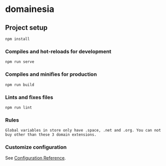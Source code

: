 # domainesia

## Project setup
```
npm install
```

### Compiles and hot-reloads for development
```
npm run serve
```

### Compiles and minifies for production
```
npm run build
```

### Lints and fixes files
```
npm run lint
```

### Rules
```
Global variables in store only have .space, .net and .org. You can not buy other than these 3 domain extensions.
```

### Customize configuration
See [Configuration Reference](https://cli.vuejs.org/config/).
